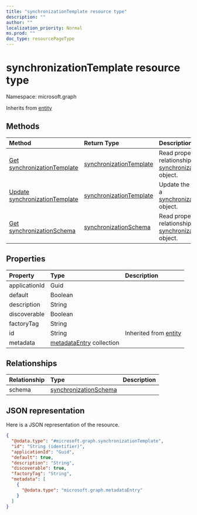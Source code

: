 ```yaml
---
title: "synchronizationTemplate resource type"
description: ""
author: ""
localization_priority: Normal
ms.prod: ""
doc_type: resourcePageType
---
```


# synchronizationTemplate resource type


Namespace: microsoft.graph




Inherits from [entity](../resources/entity.md)

## Methods
|Method|Return Type|Description|
|:---|:---|:---|
|[Get synchronizationTemplate](../api/synchronizationtemplate-get.md)|[synchronizationTemplate](../resources/synchronizationtemplate.md)|Read properties and relationships of the [synchronizationTemplate](../resources/synchronizationtemplate.md) object.|
|[Update synchronizationTemplate](../api/synchronizationtemplate-update.md)|[synchronizationTemplate](../resources/synchronizationtemplate.md)|Update the properties of a [synchronizationTemplate](../resources/synchronizationtemplate.md) object.|
|[Get synchronizationSchema](../api/synchronizationschema-get.md)|[synchronizationSchema](../resources/synchronizationschema.md)|Read properties and relationships of the [synchronizationSchema](../resources/synchronizationschema.md) object.|

## Properties
|Property|Type|Description|
|:---|:---|:---|
|applicationId|Guid||
|default|Boolean||
|description|String||
|discoverable|Boolean||
|factoryTag|String||
|id|String| Inherited from [entity](../resources/entity.md)|
|metadata|[metadataEntry](../resources/metadataentry.md) collection||

## Relationships
|Relationship|Type|Description|
|:---|:---|:---|
|schema|[synchronizationSchema](../resources/synchronizationschema.md)||

## JSON representation
Here is a JSON representation of the resource.
<!-- {
  "blockType": "resource",
  "keyProperty": "id",
  "@odata.type": "microsoft.graph.synchronizationTemplate",
  "baseType": "microsoft.graph.entity",
  "openType": false
}
-->
``` json
{
  "@odata.type": "#microsoft.graph.synchronizationTemplate",
  "id": "String (identifier)",
  "applicationId": "Guid",
  "default": true,
  "description": "String",
  "discoverable": true,
  "factoryTag": "String",
  "metadata": [
    {
      "@odata.type": "microsoft.graph.metadataEntry"
    }
  ]
}
```

